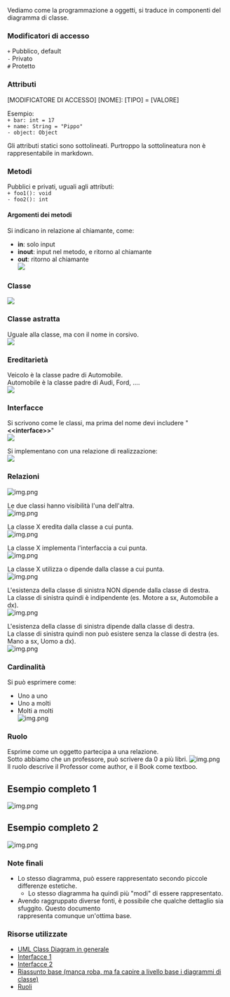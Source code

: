 Vediamo come la programmazione a oggetti, si traduce in componenti del diagramma di classe.

### Modificatori di accesso
`+` Pubblico, default\
`-` Privato\
`#` Protetto

### Attributi
[MODIFICATORE DI ACCESSO] [NOME]: [TIPO] = [VALORE]

Esempio:\
`+ bar: int = 17`\
`+ name: String = "Pippo"`\
`- object: Object`

Gli attributi statici sono sottolineati. Purtroppo la sottolineatura non è rappresentabile in markdown.

### Metodi
Pubblici e privati, uguali agli attributi:\
`+ foo1(): void`\
`- foo2(): int`

#### Argomenti dei metodi
Si indicano in relazione al chiamante, come:
- **in**: solo input
- **inout**: input nel metodo, e ritorno al chiamante
- **out**: ritorno al chiamante\
![](uml_resources/attr_1.PNG)

### Classe
![](uml_resources/classe_1_bis.PNG)

### Classe astratta
Uguale alla classe, ma con il nome in corsivo.\
![](uml_resources/classi_astratte.PNG)

### Ereditarietà
Veicolo è la classe padre di Automobile.\
Automobile è la classe padre di Audi, Ford, ....\
![](uml_resources/ereditarieta_1_bis.PNG)

### Interfacce
Si scrivono come le classi, ma prima del nome devi includere "**\<\<interface>>**"\
![](uml_resources/interface_1.PNG)

Si implementano con una relazione di realizzazione:\
![](uml_resources/implementazione_interfacce_1.png)

### Relazioni
![img.png](uml_resources/relazioni_1.png)

Le due classi hanno visibilità l'una dell'altra.\
![img.png](uml_resources/associazione_1.png)

La classe X eredita dalla classe a cui punta.\
![img.png](uml_resources/ereditarieta_2.png)

La classe X implementa l'interfaccia a cui punta.\
![img.png](uml_resources/interface_2.png)

La classe X utilizza o dipende dalla classe a cui punta.\
![img.png](uml_resources/dipendenza_1.png)

L'esistenza della classe di sinistra NON dipende dalla classe di destra.\
La classe di sinistra quindi è indipendente (es. Motore a sx, Automobile a dx).\
![img.png](uml_resources/aggregazione_1.png)

L'esistenza della classe di sinistra dipende dalla classe di destra.\
La classe di sinistra quindi non può esistere senza la classe di destra (es. Mano a sx, Uomo a dx).\
![img.png](uml_resources/composizione_1.png)

### Cardinalità
Si può esprimere come:
- Uno a uno
- Uno a molti
- Molti a molti\
  ![img.png](uml_resources/cardinalita.png)

### Ruolo
Esprime come un oggetto partecipa a una relazione.\
Sotto abbiamo che un professore, può scrivere da 0 a più libri.
![img.png](uml_resources/ruolo_1.png)\
Il ruolo descrive il Professor come author, e il Book come textboo.

## Esempio completo 1
![img.png](uml_resources/esempio_completo1.png)

## Esempio completo 2
![img.png](uml_resources/esempio_completo2.png)

### Note finali
- Lo stesso diagramma, può essere rappresentato secondo piccole differenze estetiche.
  - Lo stesso diagramma ha quindi più "modi" di essere rappresentato.
- Avendo raggruppato diverse fonti, è possibile che qualche dettaglio sia sfuggito. Questo documento\
rappresenta comunque un'ottima base.

### Risorse utilizzate
- [UML Class Diagram in generale](https://sparxsystems.com/resources/tutorials/uml2/class-diagram.html)
- [Interfacce 1](https://www.ibm.com/docs/en/rational-soft-arch/9.7.0?topic=diagrams-interface-realization-relationships)
- [Interfacce 2](https://www.ibm.com/docs/en/dma?topic=diagrams-interfaces)
- [Riassunto base (manca roba, ma fa capire a livello base i diagrammi di classe)](https://www.visual-paradigm.com/guide/uml-unified-modeling-language/uml-class-diagram-tutorial/)
- [Ruoli](https://stackoverflow.com/questions/16732607/role-name-in-association-relationship)
